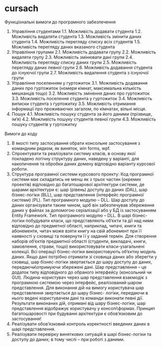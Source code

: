 # cursach

Функціональні вимоги до програмного забезпечення
1. Управління студентами
1.1. Можливість додавати студента
1.2. Можливість видаляти студента
1.3. Можливість змінити даних студента
1.4. Можливість перегляду списку всіх студентів
1.5. Можливість перегляду даних вказаного студента
2. Управління групами
2.1. Можливість додавати групу
2.2. Можливість видаляти групу
2.3. Можливість змінювати дані групи
2.4. Можливість перегляду списку даних групи
2.5. Можливість перегляду даних певної групи
2.6. Можливість додавання студента до існуючої групи
2.7. Можливість видалення студента з існуючої групи
3. Управління поселенням у гуртожиток
3.1. Можливість додавання даних про гуртожиток (номери кімнат, максимальна кількість
мешканців тощо)
3.2. Можливість змінення даних про гуртожиток
3.3. Можливість поселення студента у гуртожиток
3.4. Можливість виписки студента з гуртожитку
3.5. Можливість отримання інформації про проживаючих загалом, по кімнатах, вільні
місця.
4. Пошук
4.1. Можливість пошуку студента за його даними (прізвище, ім’я)
4.2. Можливість пошуку студентів певної групи
4.3. Можливість пошуку студентів у гуртожитку


Вимоги до коду

1. В якості типу застосування обрати консольне застосування з командним рядком, як
виняток, win forms, wpf.
2. Спроектувати та реалізувати систему класів, в основу якої покладено логічну структуру
даних, наведену у варіанті, для накопичення та обробки даних домену відповідно
варіанту курсової роботи.
3. Структура програмної системи курсового проекту:
Код програмної системи має складатись не менш як з трьох частин (окремих проектів)
відповідно до багатошарової архітектури системи, де шарами архітектури є: шар
(рівень) доступу до даних (DAL), шар бізнес-логіки (BLL), шар представлення (інтерфейс
програмної системи) (PL). Тип програмного модулю – DLL.
Шар доступу до даних організувати таким чином, щоб він забезпечував збереження
даних у файлах за допомогою серіалізації або у БД із застосуванням Entity Framework.
Тип програмного модулю – DLL.
В шарі бізнес-логіки побудувати класи, що представляють об’єкти та дії над ними
відповідно до предметної області, наприклад, читачі, книги та абонементи, читач може
взяти книгу на свій абонемент при її наявності у сховищі та повернути її у заданий
термін. Для створення наборів об’єктів предметної області (студенти, викладачі, книги,
замовлення, страви, тощо) використовувати класи-узагальнені колекції. Всі операції
бізнес-логіки використовують об’єктну модель даних. Якщо дані потрібно отримати зі
сховища даних або зберегти у сховищі, шар бізнес-логіки звертається до шару доступу
до даних, передаючи\отримуючи збережені дані.
Шар представлення – це додаток типу відповідного до обраного інтерфейсу
(консольний чи GUI). Людина-користувач через шар представлення взаємодіє з
програмною системою через інтерфейс, реалізований шаром представлення. 
Для виконання дій на вимогу користувача шар представлення звертається до шару бізнес-
логіки, передаючи в нього ведені користувачем дані та команди виконати певні дії. Результати виконаних дій, отримані від шару бізнес-логіки, шар представлення
відображує користувачу у консолі\формах.
Принцип багатошаровості при будуванні архітектури є обов’язковим до
застосування!
4. Реалізувати обов’язковий контроль коректності введених даних в шарі представлення.
5. Реалізувати перевірку виняткових ситуацій в шарі бізнес-логіки та доступу до даних; в
тому числі – при роботі з даними.


